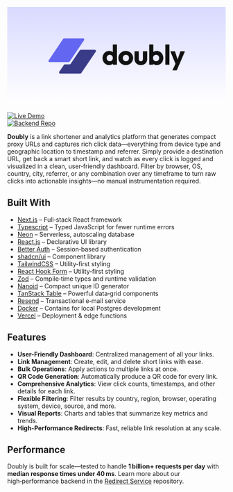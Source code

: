 ![](./README.assets/doubly-header.png)

[![Live Demo](https://img.shields.io/badge/demo-doubly.dev-blue?style=flat&logo=vercel)](https://doubly.dev)  
[![Backend Repo](https://img.shields.io/badge/backend-redirect--service-green?style=flat&logo=github)](https://github.com/mhwice/doubly-redirect-service)

**Doubly** is a link shortener and analytics platform that generates compact proxy URLs and captures rich click data—everything from device type and geographic location to timestamp and referrer. Simply provide a destination URL, get back a smart short link, and watch as every click is logged and visualized in a clean, user‑friendly dashboard. Filter by browser, OS, country, city, referrer, or any combination over any timeframe to turn raw clicks into actionable insights—no manual instrumentation required.

## Built With

  - [Next.js](https://nextjs.org/) – Full‑stack React framework  
  - [Typescript](https://www.typescriptlang.org/) – Typed JavaScript for fewer runtime errors
  - [Neon](https://neon.tech/) – Serverless, autoscaling database
  - [React.js](https://react.dev/) – Declarative UI library
  - [Better Auth](https://www.better-auth.com/) – Session‑based authentication
  - [shadcn/ui](https://ui.shadcn.com/) – Component library  
  - [TailwindCSS](https://tailwindcss.com/) – Utility‑first styling 
  - [React Hook Form](https://react-hook-form.com/) – Utility‑first styling 
  - [Zod](https://zod.dev/) – Compile‑time types and runtime validation
  - [Nanoid](https://github.com/ai/nanoid) – Compact unique ID generator
  - [TanStack Table](https://tanstack.com/table/v7) – Powerful data‑grid components
  - [Resend](https://resend.com/) – Transactional e‑mail service
  - [Docker](https://www.docker.com/) – Contains for local Postgres development
  - [Vercel](https://vercel.com/) – Deployment & edge functions

## Features

- **User-Friendly Dashboard**: Centralized management of all your links.  
- **Link Management**: Create, edit, and delete short links with ease.  
- **Bulk Operations**: Apply actions to multiple links at once.  
- **QR Code Generation**: Automatically produce a QR code for every link.  
- **Comprehensive Analytics**: View click counts, timestamps, and other details for each link.  
- **Flexible Filtering**: Filter results by country, region, browser, operating system, device, source, and more.  
- **Visual Reports**: Charts and tables that summarize key metrics and trends.  
- **High-Performance Redirects**: Fast, reliable link resolution at any scale.  

## Performance

Doubly is built for scale—tested to handle **1 billion+ requests per day** with **median response times under 40 ms**. Learn more about our high‑performance backend in the [Redirect Service](https://github.com/mhwice/doubly-redirect-service) repository.
